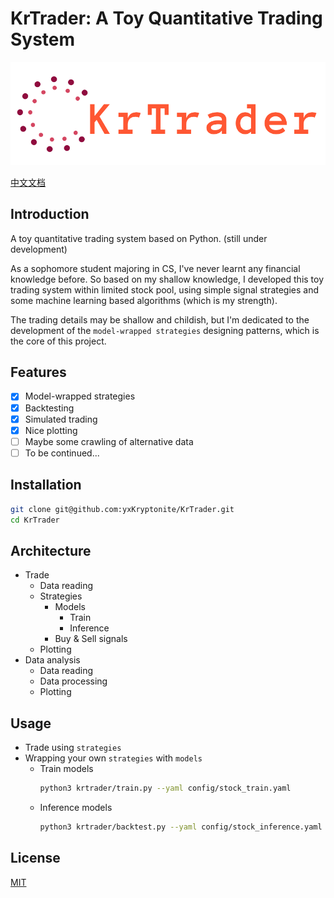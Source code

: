 # KrTrader: A Toy Quantitative Trading System

![](assets/logo.png)

[中文文档](Chinese.md)

## Introduction

A toy quantitative trading system based on Python. (still under development)

As a sophomore student majoring in CS, I've never learnt any financial knowledge before. So based on my shallow knowledge, I developed this toy trading system within limited stock pool, using simple signal strategies and some machine learning based algorithms (which is my strength).

The trading details may be shallow and childish, but I'm dedicated to the development of the `model-wrapped strategies` designing patterns, which is the core of this project.

## Features
- [x] Model-wrapped strategies
- [x] Backtesting
- [x] Simulated trading
- [x] Nice plotting
- [ ] Maybe some crawling of alternative data
- [ ] To be continued...

## Installation

```bash
git clone git@github.com:yxKryptonite/KrTrader.git
cd KrTrader
```

## Architecture

- Trade
  - Data reading
  - Strategies
    - Models
      - Train
      - Inference
    - Buy & Sell signals
  - Plotting
- Data analysis
  - Data reading
  - Data processing
  - Plotting

## Usage

- Trade using `strategies`
- Wrapping your own `strategies` with `models`
  - Train models
    ```bash
    python3 krtrader/train.py --yaml config/stock_train.yaml
    ```
  - Inference models
    ```bash
    python3 krtrader/backtest.py --yaml config/stock_inference.yaml
    ```

## License

[MIT](https://choosealicense.com/licenses/mit/)